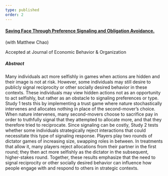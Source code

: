 ```yaml
---
type: published
order: 2
---
```


#### [Saving Face Through Preference Signaling and Obligation Avoidance.](https://papers.ssrn.com/sol3/papers.cfm?abstract_id=3446274)

(with Matthew Chao)

Accepted at Journal of Economic Behavior & Organization

##### Abstract

Many individuals act more selfishly in games when actions are hidden
and their image is not at risk. However, some individuals may still
desire to publicly signal reciprocity or other socially desired
behavior in these contexts. These individuals may view hidden actions
not as an opportunity to act selfishly, but rather as an obstacle to
signaling preferences or type. Study 1 tests this by implementing a
trust game where nature stochastically intervenes and allocates
nothing in place of the second-mover’s choice. When nature intervenes,
many second-movers choose to sacrifice pay in order to truthfully
signal that they attempted to allocate more, and that they therefore
tried to reciprocate. Since signaling can be costly, Study 2 tests
whether some individuals strategically reject interactions that could
necessitate this type of signaling response. Players play two rounds
of dictator games of increasing size, swapping roles in between. In
treatments that allow it, many players reject allocations from their
partner in the first round; they then act more selfishly as the
dictator in the subsequent, higher-stakes round. Together, these
results emphasize that the need to signal reciprocity or other
socially desired behavior can influence how people engage with and
respond to others in strategic contexts.

